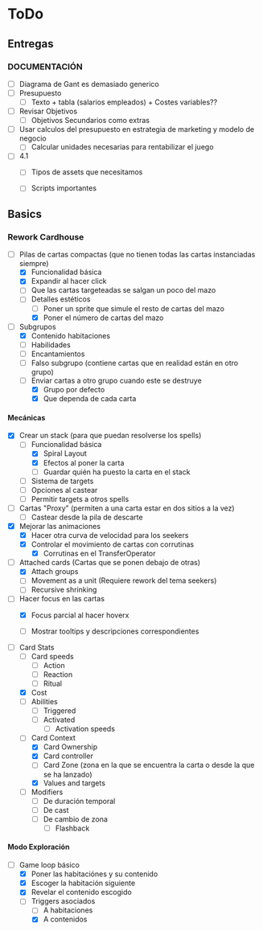 # ToDo

## Entregas

### DOCUMENTACIÓN

- [ ] Diagrama de Gant es demasiado generico
- [ ] Presupuesto 
  - [ ] Texto + tabla (salarios empleados) + Costes variables??
- [ ] Revisar Objetivos
  - [ ] Objetivos Secundarios como extras
- [ ] Usar calculos del presupuesto en estrategia de marketing y modelo de negocio
  - [ ] Calcular unidades necesarias para rentabilizar el juego
- [ ] 4.1
  - [ ] Tipos de assets que necesitamos
  - [ ] Scripts importantes


## Basics

### Rework Cardhouse

- [ ] Pilas de cartas compactas (que no tienen todas las cartas instanciadas siempre)
  - [X] Funcionalidad básica
  - [x] Expandir al hacer click
  - [ ] Que las cartas targeteadas se salgan un poco del mazo
  - [ ] Detalles estéticos
    - [ ] Poner un sprite que simule el resto de cartas del mazo
    - [x] Poner el número de cartas del mazo

- [ ] Subgrupos
  - [x] Contenido habitaciones
  - [ ] Habilidades
  - [ ] Encantamientos
  - [ ] Falso subgrupo (contiene cartas que en realidad están en otro grupo)
  - [ ] Enviar cartas a otro grupo cuando este se destruye
    - [x] Grupo por defecto
    - [x] Que dependa de cada carta

#### Mecánicas

- [x] Crear un stack (para que puedan resolverse los spells)
  - [ ] Funcionalidad básica
    - [x] Spiral Layout
    - [x] Efectos al poner la carta
    - [ ] Guardar quién ha puesto la carta en el stack
  - [ ] Sistema de targets
  - [ ] Opciones al castear
  - [ ] Permitir targets a otros spells

- [ ] Cartas "Proxy" (permiten a una carta estar en dos sitios a la vez)
  - [ ] Castear desde la pila de descarte
  
- [x] Mejorar las animaciones
  - [x] Hacer otra curva de velocidad para los seekers
  - [x] Controlar el movimiento de cartas con corrutinas
    - [x] Corrutinas en el TransferOperator
  
- [ ] Attached cards (Cartas que se ponen debajo de otras)
  - [x] Attach groups
  - [ ] Movement as a unit (Requiere rework del tema seekers)
  - [ ] Recursive shrinking
  
- [ ] Hacer focus en las cartas
  - [x] Focus parcial al hacer hoverx
  - [ ] Mostrar tooltips y descripciones correspondientes


- [ ] Card Stats
  - [ ] Card speeds
    - [ ] Action
    - [ ] Reaction
    - [ ] Ritual
  - [x] Cost
  - [ ] Abilities
    - [ ] Triggered
    - [ ] Activated
      - [ ] Activation speeds
  - [ ] Card Context
    - [x] Card Ownership
    - [x] Card controller
    - [ ] Card Zone (zona en la que se encuentra la carta o desde la que se ha lanzado)
    - [x] Values and targets
  - [ ] Modifiers
    - [ ] De duración temporal
    - [ ] De cast
    - [ ] De cambio de zona
      - [ ] Flashback

#### Modo Exploración

- [ ] Game loop básico
  - [x] Poner las habitaciónes y su contenido
  - [x] Escoger la habitación siguiente
  - [x] Revelar el contenido escogido
  - [ ] Triggers asociados
    - [ ] A habitaciones
    - [x] A contenidos